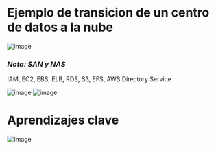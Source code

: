 # Ejemplo de transicion de un centro de datos a la nube

![image](https://user-images.githubusercontent.com/42829215/171216299-87627765-fba4-4cd4-b8a3-4e11853c3063.png)


### ***Nota: SAN y NAS***

IAM, EC2, EBS, ELB, RDS, S3, EFS, AWS Directory Service


![image](https://user-images.githubusercontent.com/42829215/171224523-74c3ab18-9168-4351-ad4c-5a107f24a15c.png)
![image](https://user-images.githubusercontent.com/42829215/171227616-8ff9e20c-ec64-4e52-8c34-62ce99b65b16.png)

# Aprendizajes clave 
![image](https://user-images.githubusercontent.com/42829215/171227883-1f8a2a49-475d-452d-87d1-f92d1d3285a2.png)

